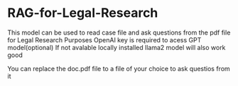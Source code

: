 # RAG-for-Legal-Research
This model can be used to read case file and ask questions from the pdf file for Legal Research Purposes 
OpenAI key is required to acess GPT model(optional)
If not avalable locally installed llama2 model will also work good 

You can replace the doc.pdf file to a file of your choice to ask questios from it
